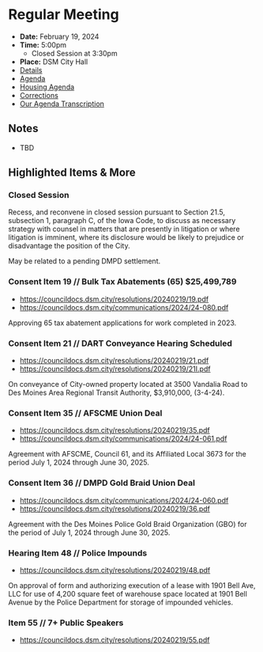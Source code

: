 # Regular Meeting

- **Date:** February 19, 2024
- **Time:** 5:00pm
    - Closed Session at 3:30pm
- **Place:** DSM City Hall
- [Details](https://www.dsm.city/citycouncil_detail_T60_R2756.php)
- [Agenda](https://councildocs.dsm.city/agendas/ag20240219.pdf?pdf=Agenda&t=1708043336597)
- [Housing Agenda](https://councildocs.dsm.city/agendas/mg20240219.pdf?pdf=Housing%20Agendas&t=1708043336597)
- [Corrections](https://councildocs.dsm.city/corrections/20240219%20CAP.pdf)
- [Our Agenda Transcription](#/view/agenda~2024~transcription~02-19_RM)

## Notes

- TBD

## Highlighted Items & More

### Closed Session

Recess, and reconvene in closed session pursuant to Section 21.5, subsection 1, 
paragraph C, of the Iowa Code, to discuss as necessary strategy with counsel in 
matters that are presently in litigation or where litigation is imminent, where its 
disclosure would be likely to prejudice or disadvantage the position of the City. 

May be related to a pending DMPD settlement.

### Consent Item 19 // Bulk Tax Abatements (65) $25,499,789

- https://councildocs.dsm.city/resolutions/20240219/19.pdf
- https://councildocs.dsm.city/communications/2024/24-080.pdf

Approving 65 tax abatement applications for work completed in 2023.

### Consent Item 21 // DART Conveyance Hearing Scheduled

- https://councildocs.dsm.city/resolutions/20240219/21.pdf
- https://councildocs.dsm.city/resolutions/20240219/21I.pdf

On conveyance of City-owned property located at 3500 Vandalia Road to Des Moines Area Regional Transit Authority, $3,910,000, (3-4-24). 

### Consent Item 35 // AFSCME Union Deal

- https://councildocs.dsm.city/resolutions/20240219/35.pdf
- https://councildocs.dsm.city/communications/2024/24-061.pdf

Agreement with AFSCME, Council 61, and its Affiliated Local 3673 for the period July 1, 2024 through June 30, 2025. 

### Consent Item 36 // DMPD Gold Braid Union Deal

- https://councildocs.dsm.city/communications/2024/24-060.pdf
- https://councildocs.dsm.city/resolutions/20240219/36.pdf

Agreement with the Des Moines Police Gold Braid Organization (GBO) for the period of July 1, 2024 through June 30, 2025. 

### Hearing Item 48 // Police Impounds

- https://councildocs.dsm.city/resolutions/20240219/48.pdf

On approval of form and authorizing execution of a lease with 1901 Bell Ave, LLC for use of 4,200 square feet of warehouse space located at 1901 Bell Avenue by the Police Department for storage of impounded vehicles. 

### Item 55 // 7+ Public Speakers

- https://councildocs.dsm.city/resolutions/20240219/55.pdf
